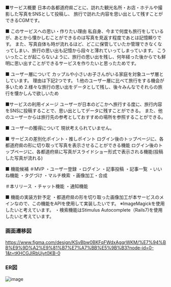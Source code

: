 ■サービス概要
日本の各都道府県ごとに、訪れた観光名所・お店・ホテルや撮影した写真をSNSとして投稿し、
旅行で訪れた内容を思い出として残すことができるCGMです。

■ このサービスへの思い・作りたい理由
私自身、今まで何度も旅行をしているが、あとから懐かしむことができるのは写真を見返す程度であとは記憶頼りです。
また、写真自体も時が流れるほど、どこに保管していたか管理できなくなってしまい、旅行の思い出も記憶から段々と薄れていってしまっています。
こういったことが起こらないように、旅行の思い出を残し、何年経った後からでも鮮明に思い出すことができるサービスを作りたいと思ったためです。

■ ユーザー層について
カップルや小さいお子さんがいる家庭を対象ユーザ層としています。
理由は下記2つです。
1.他のユーザー層に比べて旅行をする機会が多いため
2.様々な旅行の思い出をデータとして残し、後々みんなでそれらの旅行を懐かしんで欲しいため

■サービスの利用イメージ
ユーザーが日本のどこかへ旅行する度に、旅行内容をSNSに投稿することで、思い出としてデータに残すことができる。
また、他のユーザーからは旅行先の参考としておすすめの場所を参照することができる。

■ ユーザーの獲得について
現状考えられていません。

■ サービスの差別化ポイント・推しポイント
ログイン後のトップページに、各都道府県の形に切り取って写真を表示させることができる機能
ログイン後のトップページに、各都道府県に写真がスライドショー形式で表示される機能(投稿した写真が流れる)

■ 機能候補
＃MVP
・ユーザー登録
・ログイン
・記事投稿
・記事一覧
・いいね機能
・タグづけ
・マルチ検索
・画像加工・合成

＃本リリース
・チャット機能
・通知機能

■ 機能の実装方針予定
・都道府県の形を切り取った画像加工が本サービスのメインなので、この機能をAPIを使用して実装したいです。
※ImageMagickを使用したいと考えています。
・検索機能はStimulus Autocomplete（Rails7)を使用したいと考えています。


### 画面遷移図
https://www.figma.com/design/KSvBbw0BKFqFWdxAgqrWKM/%E7%94%BB%E9%9D%A2%E9%81%B7%E7%A7%BB%E5%9B%B3?node-id=0-1&t=tKHCGJIRbUjyt0KB-0

### ER図
![image](https://github.com/user-attachments/assets/88fdaef7-4e24-4e89-a298-9fbbdda2070f)